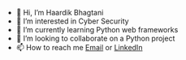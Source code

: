 - 👋 Hi, I’m Haardik Bhagtani
- 👀 I’m interested in Cyber Security
- 🌱 I’m currently learning Python web frameworks
- 💞️ I’m looking to collaborate on a Python project
- 📫 How to reach me [Email](haardikparas@gmail.com) or [LinkedIn](https://www.linkedin.com/in/haardikbhagtani/)

<!---
HaardikBhagtani/HaardikBhagtani is a ✨ special ✨ repository because its `README.md` (this file) appears on your GitHub profile.
You can click the Preview link to take a look at your changes.
--->

